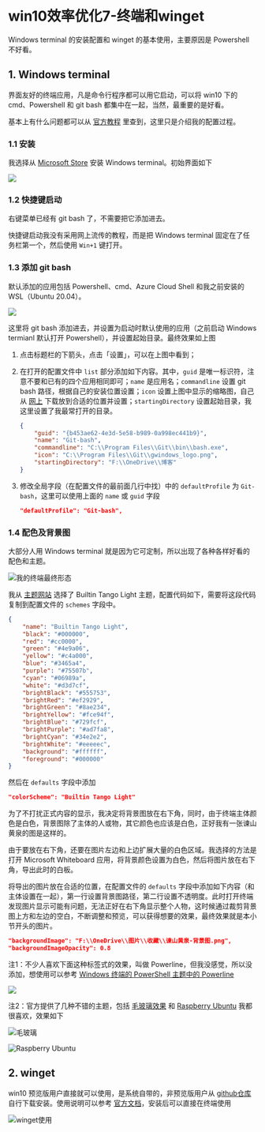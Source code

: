 # win10效率优化7-终端和winget


Windows terminal 的安装配置和 winget 的基本使用，主要原因是 Powershell 不好看。

## 1. Windows terminal

界面友好的终端应用，凡是命令行程序都可以用它启动，可以将 win10 下的 cmd、Powershell 和 git bash 都集中在一起，当然，最重要的是好看。

基本上有什么问题都可以从 [官方教程](https://docs.microsoft.com/zh-cn/windows/terminal/) 里查到，这里只是介绍我的配置过程。

### 1.1 安装

我选择从 [Microsoft Store](https://aka.ms/terminal) 安装 Windows terminal。初始界面如下

![](https://docs.microsoft.com/zh-cn/windows/terminal/images/first-run.png)

### 1.2 快捷键启动

右键菜单已经有 git bash 了，不需要把它添加进去。

快捷键启动我没有采用网上流传的教程，而是把 Windows terminal 固定在了任务栏第一个，然后使用  `Win+1` 键打开。

### 1.3 添加 git bash

默认添加的应用包括 Powershell、cmd、Azure Cloud Shell 和我之前安装的 WSL（Ubuntu 20.04）。

![](https://picped-1301226557.cos.ap-beijing.myqcloud.com/Snipaste_2020-10-07_18-50-39.png)

这里将 git bash 添加进去，并设置为启动时默认使用的应用（之前启动 Windows termianl 默认打开 Powershell），并设置起始目录。最终效果如上图

1. 点击标题栏的下箭头，点击「设置」，可以在上图中看到；

2. 在打开的配置文件中 `list` 部分添加如下内容。其中，`guid` 是唯一标识符，注意不要和已有的四个应用相同即可；`name` 是应用名；`commandline` 设置 git bash 路径，根据自己的安装位置设置；`icon` 设置上图中显示的缩略图，自己从 [网上](https://gitforwindows.org/img/gwindows_logo.png) 下载放到合适的位置并设置；`startingDirectory` 设置起始目录，我这里设置了我最常打开的目录。 

   ```json
   {
       "guid": "{b453ae62-4e3d-5e58-b989-0a998ec441b9}",
       "name": "Git-bash",
       "commandline": "C:\\Program Files\\Git\\bin\\bash.exe",
       "icon": "C:\\Program Files\\Git\\gwindows_logo.png",
       "startingDirectory": "F:\\OneDrive\\博客"
   }
   ```

3. 修改全局字段（在配置文件的最前面几行中找）中的 `defaultProfile` 为 `Git-bash`，这里可以使用上面的 `name` 或 `guid` 字段

   ```json
   "defaultProfile": "Git-bash",
   ```

### 1.4 配色及背景图

大部分人用 Windows terminal 就是因为它可定制，所以出现了各种各样好看的配色和主题。

![我的终端最终形态](https://picped-1301226557.cos.ap-beijing.myqcloud.com/Snipaste_2020-10-07_19-07-45.png)

我从 [主题网站](https://windowsterminalthemes.dev/) 选择了 Builtin Tango Light 主题，配置代码如下，需要将这段代码复制到配置文件的 `schemes` 字段中。

```json
{
    "name": "Builtin Tango Light",
    "black": "#000000",
    "red": "#cc0000",
    "green": "#4e9a06",
    "yellow": "#c4a000",
    "blue": "#3465a4",
    "purple": "#75507b",
    "cyan": "#06989a",
    "white": "#d3d7cf",
    "brightBlack": "#555753",
    "brightRed": "#ef2929",
    "brightGreen": "#8ae234",
    "brightYellow": "#fce94f",
    "brightBlue": "#729fcf",
    "brightPurple": "#ad7fa8",
    "brightCyan": "#34e2e2",
    "brightWhite": "#eeeeec",
    "background": "#ffffff",
    "foreground": "#000000"
}
```

然后在 `defaults` 字段中添加

```json
"colorScheme": "Builtin Tango Light"
```

为了不打扰正式内容的显示，我决定将背景图放在右下角，同时，由于终端主体颜色是白色，背景图除了主体的人或物，其它颜色也应该是白色，正好我有一张谏山黄泉的图是这样的。

由于要放在右下角，还要在图片左边和上边扩展大量的白色区域。我选择的方法是打开 Microsoft Whiteboard 应用，将背景颜色设置为白色，然后将图片放在右下角，导出此时的白板。

将导出的图片放在合适的位置，在配置文件的 `defaults` 字段中添加如下内容（和主体设置在一起），第一行设置背景图路径，第二行设置不透明度。此时打开终端发现图片显示可能有问题，无法正好在右下角显示整个人物，这时候通过裁剪背景图上方和左边的空白，不断调整和预览，可以获得想要的效果，最终效果就是本小节开头的图片。

```json
"backgroundImage": "F:\\OneDrive\\图片\\收藏\\谏山黄泉-背景图.png",
"backgroundImageOpacity": 0.8
```

注1：不少人喜欢下面这种标签式的效果，叫做 Powerline，但我没感觉，所以没添加，想使用可以参考 [Windows 终端的 PowerShell 主题中的 Powerline](https://docs.microsoft.com/zh-cn/windows/terminal/custom-terminal-gallery/powerline-in-powershell)

![](https://docs.microsoft.com/zh-cn/windows/terminal/images/powerline-powershell.png)

注2：官方提供了几种不错的主题，包括 [毛玻璃效果](https://docs.microsoft.com/zh-cn/windows/terminal/custom-terminal-gallery/frosted-glass-theme) 和 [Raspberry Ubuntu](https://docs.microsoft.com/zh-cn/windows/terminal/custom-terminal-gallery/raspberry-ubuntu) 我都很喜欢，效果如下

![毛玻璃](https://docs.microsoft.com/zh-cn/windows/terminal/images/frosted-glass-theme.png)

![Raspberry Ubuntu](https://docs.microsoft.com/zh-cn/windows/terminal/images/raspberry-ubuntu.png)

## 2. winget

win10 预览版用户直接就可以使用，是系统自带的，非预览版用户从 [github仓库](https://github.com/microsoft/winget-cli) 自行下载安装。使用说明可以参考 [官方文档](https://docs.microsoft.com/zh-cn/windows/package-manager/winget/)，安装后可以直接在终端使用

![winget使用](https://picped-1301226557.cos.ap-beijing.myqcloud.com/Snipaste_2020-10-07_19-20-51.png)






